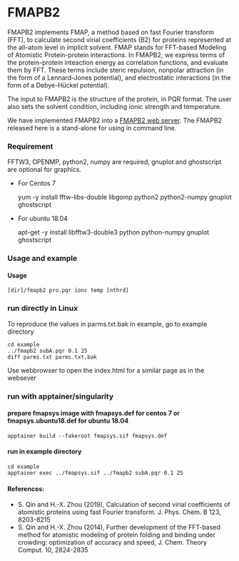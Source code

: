 # FMAPB2

FMAPB2 implements FMAP, a method based on fast Fourier transform (FFT), to calculate second virial coefficients (B2) for proteins represented at the all-atom level in implicit solvent. FMAP stands for FFT-based Modeling of Atomistic Protein-protein interactions. In FMAPB2, we express terms of the protein-protein inteaction energy as correlation functions, and evaluate them by FFT. These terms include steric repulsion, nonpolar attraction (in the form of a Lennard-Jones potential), and electrostatic interactions (in the form of a Debye-Hückel potential).

The input to FMAPB2 is the structure of the protein, in PQR format. The user also sets the solvent condition, including ionic strength and temperature.

We have implemented FMAPB2 into a [FMAPB2 web server](https://pipe.rcc.fsu.edu/fmapb2/). The FMAPB2 released here is a stand-alone for using in command line.

### Requirement
FFTW3, OPENMP, python2, numpy are required, gnuplot and ghostscript are optional for graphics.

* For Centos 7

    yum -y install fftw-libs-double libgomp python2 python2-numpy gnuplot ghostscript

* For ubuntu 18.04

    apt-get -y install libfftw3-double3 python python-numpy gnuplot ghostscript
    
### Usage and example

#### Usage

    [dir]/fmapb2 pro.pqr ionc temp [nthrd]

### run directly in Linux

To reproduce the values in parms.txt.bak in example, go to example directory

    cd example
    ../fmapb2 subA.pqr 0.1 25
    diff parms.txt parms.txt.bak

Use webbrowser to open the index.html for a similar page as in the websever

### run with apptainer/singularity

#### prepare fmapsys image with fmapsys.def for centos 7 or fmapsys.ubuntu18.def for ubuntu 18.04 

    apptainer build --fakeroot fmapsys.sif fmapsys.def

#### run in example directory

    cd example
    apptainer exec ../fmapsys.sif ../fmapb2 subA.pqr 0.1 25

#### References:

* S. Qin and H.-X. Zhou (2019), Calculation of second virial coefficients of atomistic proteins using fast Fourier transform. J. Phys. Chem. B 123, 8203-8215
* S. Qin and H.-X. Zhou (2014), Further development of the FFT-based method for atomistic modeling of protein folding and binding under crowding: optimization of accuracy and speed, J. Chem. Theory Comput. 10, 2824-2835
